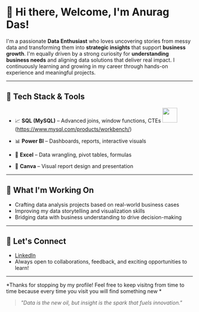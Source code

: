 # 👋 Hi there, Welcome, I'm Anurag Das!

I'm a passionate **Data Enthusiast** who loves uncovering stories from messy data and transforming them into **strategic insights** that support **business growth**. I'm equally driven by a strong curiosity for **understanding business needs** and aligning data solutions that deliver real impact. I  continuously learning and growing in my career through hands-on experience and meaningful projects.

---

## 🔧 Tech Stack & Tools

* 📈 **SQL (MySQL)** – Advanced joins, window functions, CTEs [<img src="https://cdn.iconscout.com/icon/free/png-256/mysql-21-1174941.png" width="40"/>](https://www.mysql.com/products/workbench/)
(https://www.mysql.com/products/workbench/)

* 📊 **Power BI** – Dashboards, reports, interactive visuals
* 📄 **Excel** – Data wrangling, pivot tables, formulas
* 🎨 **Canva** – Visual report design and presentation
  
---

## 🚀 What I'm Working On

* Crafting data analysis projects based on real-world business cases
* Improving my data storytelling and visualization skills
* Bridging data with business understanding to drive decision-making

---

## 💬 Let's Connect

* [LinkedIn](https://www.linkedin.com/in/anuragdas3/) 
* Always open to collaborations, feedback, and exciting opportunities to learn!

---

*Thanks for stopping by my profile! Feel free to keep visitng from time to time because every time you visit you will find something new *

> *"Data is the new oil, but insight is the spark that fuels innovation."*
